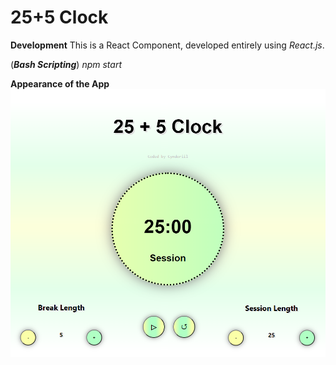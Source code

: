 25+5 Clock
===

**Development**
This is a React Component, developed entirely using *React.js*.

(***Bash Scripting***)
*npm start*

**Appearance of the App**
![App Screenshot](./Screenshot.png "Screenshot")
